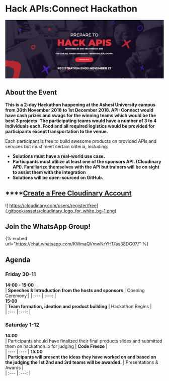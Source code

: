 
# Hack APIs:Connect Hackathon

![](.gitbook/assets/screen-shot-2018-11-21-at-6.43.06-pm.png)

## About the Event

**This is a 2-day Hackathon happening at the Ashesi University campus from 30th November 2018 to 1st December 2018. API: Connect would have cash prizes and swags for the winning teams which would be the best 3 projects. The participating teams would have a number of 3 to 4 individuals each. Food and all required logistics would be provided for participants except transportation to the venue.**

Each participant is free to build awesome products on provided APIs and services but must meet certain criteria, including:

* **Solutions must have a real-world use case.**	
* **Participants must utilize at least one of the sponsors API. \(Cloudinary API\). Familiarize themselves with the API but trainers will be on sight to assist them with the integration**	
* **Solutions will be open-sourced on GitHub.**	


 ## \*\*\*\*[**Create a Free Cloudinary Account**](https://cloudinary.com/users/register/free)	
 ![                          https://cloudinary.com/users/register/free](.gitbook/assets/cloudinary_logo_for_white_bg-1.png)	
 ## **Join the WhatsApp Group!**	
 {% embed url="https://chat.whatsapp.com/KWmaQVmwNrYH17as38DG07/" %}	
 ## **Agenda**
 ###                                                              **Friday 30-11** 	
 **14:00 - 15:00**	
 | **Speeches & Introduction from the hosts and sponsors** | Opening Ceremony |	
| :--- | :---: |	
 **15:00**	
 | **Team formation, ideation and product building** | Hackathon Begins |	
| :--- | :---: |	
 ###                                                              **Saturday 1-12**	
 **14:00**	
 | Participants should have finalized their final products slides and submitted them on hackathon.io for judging | **Code Freeze** |	
| :--- | :--- |	
 **15:00**	
 | **Participants will present the ideas they have  worked on and based on the judging the 1st 2nd and 3rd teams will be awarded.** | Presentations & Awards |	
| :--- | :---: |	
